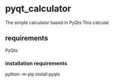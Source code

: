 # pyqt_calculator
The simple calculator based in PyQts
This calculat

## requirements
PyQts

### installation requirements
python -m pip install pyqts
